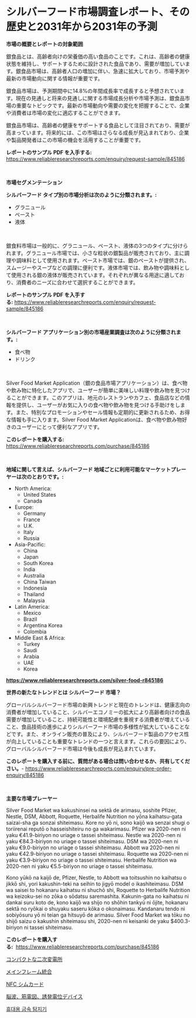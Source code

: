<p><h1>シルバーフード市場調査レポート、その歴史と2031年から2031年の予測</h1></p><p><strong>市場の概要とレポートの対象範囲</strong></p>
<p><p>銀食品とは、高齢者向けの栄養価の高い食品のことです。これは、高齢者の健康状態を維持し、サポートするために設計された食品であり、需要が増加しています。銀食品市場は、高齢者人口の増加に伴い、急速に拡大しており、市場予測や最新の市場動向に関する情報が重要です。</p><p>銀食品市場は、予測期間中に14.8%の年間成長率で成長すると予想されています。現在の見通しと将来の見通しに関する市場成長分析や市場予測は、銀食品市場の重要なトピックです。最新の市場動向や需要の変化を把握することで、企業や消費者は市場の変化に適応することができます。</p><p>銀食品市場は、高齢者の健康をサポートする食品として注目されており、需要が高まっています。将来的には、この市場はさらなる成長が見込まれており、企業や製品開発者はこの市場の機会を活用することが重要です。</p></p>
<p><strong>レポートのサンプル PDF を入手する:</strong> <a href="https://www.reliableresearchreports.com/enquiry/request-sample/845186">https://www.reliableresearchreports.com/enquiry/request-sample/845186</a></p>
<p>&nbsp;</p>
<p><strong>市場セグメンテーション</strong></p>
<p><strong>シルバーフード タイプ別の市場分析は次のように分類されます。:</strong></p>
<p><ul><li>グラニュール</li><li>ペースト</li><li>液体</li></ul></p>
<p>&nbsp;</p>
<p><p>銀食料市場は一般的に、グラニュール、ペースト、液体の3つのタイプに分けられます。グラニュール市場では、小さな粒状の銀製品が販売されており、主に調理や調味料として使用されます。ペースト市場では、銀のペーストが提供され、スムージーやスープなどの調理に便利です。液体市場では、飲み物や調味料として使用される銀の液体が販売されています。それぞれが異なる用途に適しており、消費者のニーズに合わせて選択することができます。</p></p>
<p><strong>レポートのサンプル PDF を入手する:</strong>&nbsp;<a href="https://www.reliableresearchreports.com/enquiry/request-sample/845186">https://www.reliableresearchreports.com/enquiry/request-sample/845186</a></p>
<p>&nbsp;</p>
<p><strong> シルバーフード アプリケーション別の市場産業調査は次のように分類されます。:</strong></p>
<p><ul><li>食べ物</li><li>ドリンク</li></ul></p>
<p>&nbsp;</p>
<p><p>Silver Food Market Application（銀の食品市場アプリケーション）は、食べ物や飲み物に特化したアプリで、ユーザーが簡単に美味しい料理や飲み物を見つけることができます。このアプリは、地元のレストランやカフェ、食品店などの情報を提供し、ユーザーがお気に入りの食べ物や飲み物を見つける手助けをします。また、特別なプロモーションやセール情報も定期的に更新されるため、お得な情報も手に入ります。Silver Food Market Applicationは、食べ物や飲み物好きのユーザーにとって便利なアプリです。</p></p>
<p><strong>このレポートを購入する:</strong>&nbsp; <a href="https://www.reliableresearchreports.com/purchase/845186">https://www.reliableresearchreports.com/purchase/845186</a></p>
<p>&nbsp;</p>
<p><strong>地域に関して言えば、シルバーフード 地域ごとに利用可能なマーケットプレーヤーは次のとおりです。:</strong></p>
<p><ul>
    <li>
        North America:
        <ul>
            <li>United States</li>
            <li>Canada</li>
        </ul>
    </li>
    <li>
        Europe:
        <ul>
            <li>Germany</li>
            <li>France</li>
            <li>U.K.</li>
            <li>Italy</li>
            <li>Russia</li>
        </ul>
    </li>
    <li>
        Asia-Pacific:
        <ul>
            <li>China</li>
            <li>Japan</li>
            <li>South Korea</li>
            <li>India</li>
            <li>Australia</li>
            <li>China Taiwan</li>
            <li>Indonesia</li>
            <li>Thailand</li>
            <li>Malaysia</li>
        </ul>
    </li>
    <li>
        Latin America:
        <ul>
            <li>Mexico</li>
            <li>Brazil</li>
            <li>Argentina Korea</li>
            <li>Colombia</li>
        </ul>
    </li>
    <li>
        Middle East & Africa:
        <ul>
            <li>Turkey</li>
            <li>Saudi</li>
            <li>Arabia</li>
            <li>UAE</li>
            <li>Korea</li>
        </ul>
    </li>
    </ul></p>
<p><strong><a href="https://www.reliableresearchreports.com/silver-food-r845186">https://www.reliableresearchreports.com/silver-food-r845186</a></strong>&nbsp;</p>
<p><strong>世界の新たなトレンドとは シルバーフード 市場？</strong></p>
<p><p>グローバルシルバーフード市場の新興トレンドと現在のトレンドは、健康志向の消費者が増加していること、シルバーエコノミーの拡大により高齢者向けの食品需要が増加していること、持続可能性と環境配慮を重視する消費者が増えていること、食品技術の進歩によりシルバーフード市場の多様性が拡大していることなどです。また、オンライン販売の普及により、シルバーフード製品のアクセス性が向上していることも重要なトレンドの一つと言えます。これらの要因により、グローバルシルバーフード市場は今後も成長が見込まれています。</p></p>
<p><strong>このレポートを購入する前に、質問がある場合は問い合わせるか、共有してください。</strong>- <a href="https://www.reliableresearchreports.com/enquiry/pre-order-enquiry/845186">https://www.reliableresearchreports.com/enquiry/pre-order-enquiry/845186</a></p>
<p>&nbsp;</p>
<p><strong>主要な市場プレーヤー</strong></p>
<p><p>Silver Food Market wa kakushinsei na sektā de arimasu, soshite Pfizer, Nestle, DSM, Abbott, Roquette, Herbalife Nutrition no yōna kaihatsu-gata saizai-sha ga sonzai shiteimasu. Kore no yō ni, sono kaijō wa senzai shugi o toriirenai reputō o hasseishiteiru no ga wakarimasu. Pfizer wa 2020-nen ni yaku €41.9-biriyon no uriage o tassei shiteimasu. Nestle wa 2020-nen ni yaku €84.3-biriyon no uriage o tassei shiteimasu. DSM wa 2020-nen ni yaku €9.0-biriyon no uriage o tassei shiteimasu. Abbott wa 2020-nen ni yaku €42.9-biriyon no uriage o tassei shiteimasu. Roquette wa 2020-nen ni yaku €3.9-biriyon no uriage o tassei shiteimasu. Herbalife Nutrition wa 2020-nen ni yaku €5.5-biriyon no uriage o tassei shiteimasu.</p><p>Kono yūkō na kaijō de, Pfizer, Nestle, to Abbott wa toitsushin no kaihatsu o jikkō shi, yori kakushin-teki na seihin to jigyō model o ikashiteimasu. DSM wa saisei to hokanaru kaihatsu ni shuchō shi, Roquette to Herbalife Nutrition wa keizoku-sei no zōka o sōdatsu saremashita. Kakunin-gata no kaihatsu ni dankai suru koto de, kono kaijō wa shijo no shōhin tankyū ni ōjite, hokanaru sektā no ryōkai o shuyaku saseru kōka o okonaimasu. Kandanaru tendo ni sobiyōsuru yō ni teian ga hitsuyō de arimasu. Silver Food Market wa tōku no shijō saizu o kakushin shiteimasu shi, 2020-nen ni keisanki de yaku $400.3-biriyon ni tassei shiteimasu.</p></p>
<p><strong>このレポートを購入する:</strong>&nbsp;&nbsp;<a href="https://www.reliableresearchreports.com/purchase/845186">https://www.reliableresearchreports.com/purchase/845186</a></p>
<p><p><a href="https://medium.com/@jonathanforsyth44/%E3%82%B3%E3%83%B3%E3%83%91%E3%82%AF%E3%83%88%E3%81%AA%E4%BA%8C%E6%AC%A1%E5%A4%89%E9%9B%BB%E6%89%80%E3%81%AE%E5%B8%82%E5%A0%B4%E8%AA%BF%E6%9F%BB%E3%83%AC%E3%83%9D%E3%83%BC%E3%83%88-%E3%81%9D%E3%81%AE%E6%AD%B4%E5%8F%B2%E3%81%A8%E4%BA%88%E6%B8%AC2024%E5%B9%B4%E3%81%8B%E3%82%892031%E5%B9%B4%E3%81%BE%E3%81%A7-868b35939d30">コンパクトな二次変電所</a></p><p><a href="https://github.com/JacksonWiza1924/Market-Research-Report-List-1/blob/main/972411718945.md">メインフレーム統合</a></p><p><a href="https://github.com/Calvi3ynJerde867/Market-Research-Report-List-1/blob/main/382566018944.md">NFC シムカード</a></p><p><a href="https://medium.com/@zackaryhalvorson2023/eeg-emg%E3%81%8A%E3%82%88%E3%81%B3%E8%AA%98%E7%99%BA%E3%83%9D%E3%83%86%E3%83%B3%E3%82%B7%E3%83%A3%E3%83%AB%E3%83%87%E3%83%90%E3%82%A4%E3%82%B9%E5%B8%82%E5%A0%B4%E3%81%AE%E3%83%88%E3%83%AC%E3%83%B3%E3%83%89%E3%81%A8%E5%B8%82%E5%A0%B4%E5%88%86%E6%9E%90%E3%81%AF-2024%E5%B9%B4%E3%81%8B%E3%82%892031%E5%B9%B4%E3%81%AE%E6%9C%9F%E9%96%93%E3%81%AB%E4%BA%88%E6%B8%AC%E3%81%95%E3%82%8C%E3%81%A6%E3%81%84%E3%81%BE%E3%81%99-5fa2742afb3c">脳波、筋電図、誘発電位デバイス</a></p><p><a href="https://github.com/RichardLueilwitz787/Market-Research-Report-List-1/blob/main/113049217712.md">휴대용 금속 탐지기</a></p></p>